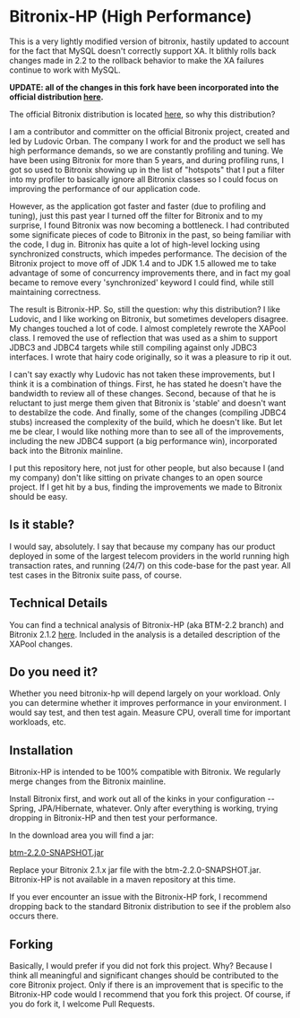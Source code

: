 Bitronix-HP (High Performance)
==============================
This is a very lightly modified version of bitronix, hastily updated to account for the fact that MySQL doesn't correctly support XA.  It blithly rolls back changes made in 2.2 to the rollback behavior to make the XA failures continue to work with MySQL.

<b>UPDATE: all of the changes in this fork have been incorporated into the official distribution [here](https://github.com/bitronix/btm).</b>


The official Bitronix distribution is located [here](http://docs.codehaus.org/display/BTM/Home), so why this distribution?

I am a contributor and committer on the official Bitronix project, created and led by Ludovic Orban.  The company I work for and the product we sell has high performance demands, so we are constantly profiling and tuning.  We have been using Bitronix for more than 5 years, and during profiling runs, I got so used to Bitronix showing up in the list of "hotspots" that I put a filter into my profiler to basically ignore all Bitronix classes so I could focus on improving the performance of our application code.

However, as the application got faster and faster (due to profiling and tuning), just this past year I turned off the filter for Bitronix and to my surprise, I found Bitronix was now becoming a bottleneck.  I had contributed some significate pieces of code to Bitronix in the past, so being familiar with the code, I dug in.  Bitronix has quite a lot of high-level locking using synchronized constructs, which impedes performance.  The decision of the Bitronix project to move off of JDK 1.4 and to JDK 1.5 allowed me to take advantage of some of concurrency improvements there, and in fact my goal became to remove every 'synchronized' keyword I could find, while still maintaining correctness.

The result is Bitronix-HP.  So, still the question: why this distribution?  I like Ludovic, and I like working on Bitronix, but sometimes developers disagree.  My changes touched a lot of code.  I almost completely rewrote the XAPool class.  I removed the use of reflection that was used as a shim to support JDBC3 and JDBC4 targets while still compiling against only JDBC3 interfaces.  I wrote that hairy code originally, so it was a pleasure to rip it out.

I can't say exactly why Ludovic has not taken these improvements, but I think it is a combination of things.  First, he has stated he doesn't have the bandwidth to review all of these changes.  Second, because of that he is reluctant to just merge them given that Bitronix is 'stable' and doesn't want to destabilze the code.  And finally, some of the changes (compiling JDBC4 stubs) increased the complexity of the build, which he doesn't like.  But let me be clear, I would like nothing more than to see all of the improvements, including the new JDBC4 support (a big performance win), incorporated back into the Bitronix mainline.

I put this repository here, not just for other people, but also because I (and my company) don't like sitting on private changes to an open source project.  If I get hit by a bus, finding the improvements we made to Bitronix should be easy.

Is it stable?
-------------
I would say, absolutely.  I say that because my company has our product deployed in some of the largest telecom providers in the world running high transaction rates, and running (24/7) on this code-base for the past year.  All test cases in the Bitronix suite pass, of course.

Technical Details
-----------------
You can find a technical analysis of Bitronix-HP (aka BTM-2.2 branch) and Bitronix 2.1.2 [here](http://docs.codehaus.org/display/BTM/BTM-2.2).  Included in the analysis is a detailed description of the XAPool changes.

Do you need it?
---------------
Whether you need bitronix-hp will depend largely on your workload.  Only you can determine whether it improves performance in your environment.  I would say test, and then test again.  Measure CPU, overall time for important workloads, etc.

Installation
------------
Bitronix-HP is intended to be 100% compatible with Bitronix.  We regularly merge changes from the Bitronix mainline.

Install Bitronix first, and work out all of the kinks in your configuration -- Spring, JPA/Hibernate, whatever.  Only after everything is working, trying dropping in Bitronix-HP and then test your performance.

In the download area you will find a jar:

[btm-2.2.0-SNAPSHOT.jar](https://github.com/downloads/brettwooldridge/bitronix-hp/btm-2.2.0-SNAPSHOT.jar)

Replace your Bitronix 2.1.x jar file with the btm-2.2.0-SNAPSHOT.jar.  Bitronix-HP is not available in a maven repository at this time.

If you ever encounter an issue with the Bitronix-HP fork, I recommend dropping back to the standard Bitronix distribution to see if the problem also occurs there.

Forking
-------
Basically, I would prefer if you did not fork this project.  Why?  Because I think all meaningful and significant changes should be contributed to the core Bitronix project.  Only if there is an improvement that is specific to the Bitronix-HP code would I recommend that you fork this project.  Of course, if you do fork it, I welcome Pull Requests.

